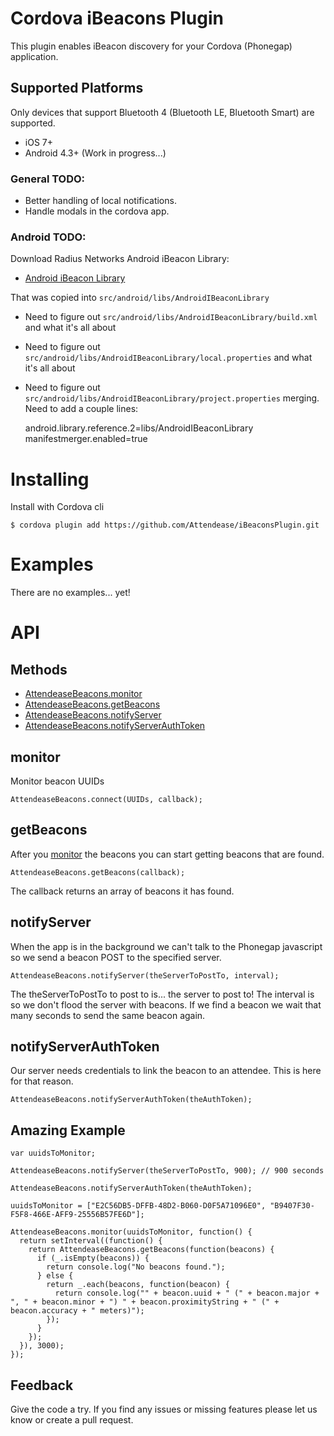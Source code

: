 # Cordova iBeacons Plugin

This plugin enables iBeacon discovery for your Cordova (Phonegap) application.

## Supported Platforms

Only devices that support Bluetooth 4 (Bluetooth LE, Bluetooth Smart) are supported.

* iOS 7+
* Android 4.3+ (Work in progress...)

### General TODO:

- Better handling of local notifications.
- Handle modals in the cordova app.

### Android TODO:

Download Radius Networks Android iBeacon Library:

- [Android iBeacon Library](http://developer.radiusnetworks.com/ibeacon/android/)

That was copied into `src/android/libs/AndroidIBeaconLibrary`

- Need to figure out `src/android/libs/AndroidIBeaconLibrary/build.xml` and what it's all about
- Need to figure out `src/android/libs/AndroidIBeaconLibrary/local.properties` and what it's all about
- Need to figure out `src/android/libs/AndroidIBeaconLibrary/project.properties` merging. Need to add a couple lines:

    android.library.reference.2=libs/AndroidIBeaconLibrary
    manifestmerger.enabled=true

# Installing

Install with Cordova cli

    $ cordova plugin add https://github.com/Attendease/iBeaconsPlugin.git

# Examples

There are no examples... yet!

# API

## Methods

- [AttendeaseBeacons.monitor](#monitor)
- [AttendeaseBeacons.getBeacons](#getBeacons)
- [AttendeaseBeacons.notifyServer](#notifyServer)
- [AttendeaseBeacons.notifyServerAuthToken](#notifyServerAuthToken)

## monitor

Monitor beacon UUIDs

    AttendeaseBeacons.connect(UUIDs, callback);

## getBeacons

After you [monitor](#getBeacons) the beacons you can start getting beacons that are found.

    AttendeaseBeacons.getBeacons(callback);

The callback returns an array of beacons it has found.

## notifyServer

When the app is in the background we can't talk to the Phonegap javascript so we send a beacon POST to the specified server.

    AttendeaseBeacons.notifyServer(theServerToPostTo, interval);

The theServerToPostTo to post to is... the server to post to! The interval is so we don't flood the server with beacons. If we find a beacon we wait that many seconds to send the same beacon again.

## notifyServerAuthToken

Our server needs credentials to link the beacon to an attendee. This is here for that reason.

    AttendeaseBeacons.notifyServerAuthToken(theAuthToken);

## Amazing Example

    var uuidsToMonitor;

    AttendeaseBeacons.notifyServer(theServerToPostTo, 900); // 900 seconds

    AttendeaseBeacons.notifyServerAuthToken(theAuthToken);

    uuidsToMonitor = ["E2C56DB5-DFFB-48D2-B060-D0F5A71096E0", "B9407F30-F5F8-466E-AFF9-25556B57FE6D"];

    AttendeaseBeacons.monitor(uuidsToMonitor, function() {
      return setInterval((function() {
        return AttendeaseBeacons.getBeacons(function(beacons) {
          if (_.isEmpty(beacons)) {
            return console.log("No beacons found.");
          } else {
            return _.each(beacons, function(beacon) {
              return console.log("" + beacon.uuid + " (" + beacon.major + ", " + beacon.minor + ") " + beacon.proximityString + " (" + beacon.accuracy + " meters)");
            });
          }
        });
      }), 3000);
    });

## Feedback

Give the code a try. If you find any issues or missing features please let us know or create a pull request.